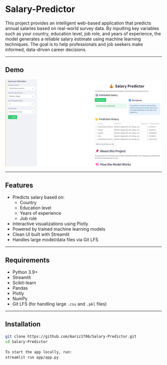 # Salary-Predictor

This project provides an intelligent web-based application that predicts annual salaries based on real-world survey data. By inputting key variables such as your country, education level, job role, and years of experience, the model generates a reliable salary estimate using machine learning techniques. The goal is to help professionals and job seekers make informed, data-driven career decisions.

---

## Demo


![Salary Predictor Demo](demo.png)

---

## Features

- Predicts salary based on:
  - Country
  - Education level
  - Years of experience
  - Job role
- Interactive visualizations using Plotly
- Powered by trained machine learning models
- Clean UI built with Streamlit
- Handles large model/data files via Git LFS

---

## Requirements

- Python 3.9+
- Streamlit
- Scikit-learn
- Pandas
- Plotly
- NumPy
- Git LFS (for handling large `.csv` and `.pkl` files)

---

## Installation

```bash
git clone https://github.com/Aariz1706/Salary-Predictor.git
cd Salary-Predictor

To start the app locally, run:
streamlit run app/app.py
